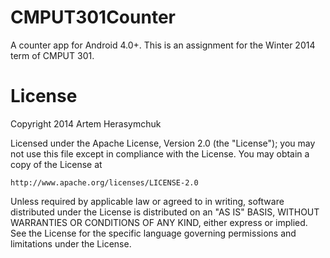 CMPUT301Counter
===============

A counter app for Android 4.0+.
This is an assignment for the Winter 2014 term of CMPUT 301.


License
=======

Copyright 2014 Artem Herasymchuk

Licensed under the Apache License, Version 2.0 (the "License");
you may not use this file except in compliance with the License.
You may obtain a copy of the License at

    http://www.apache.org/licenses/LICENSE-2.0

Unless required by applicable law or agreed to in writing, software
distributed under the License is distributed on an "AS IS" BASIS,
WITHOUT WARRANTIES OR CONDITIONS OF ANY KIND, either express or implied.
See the License for the specific language governing permissions and
limitations under the License.
